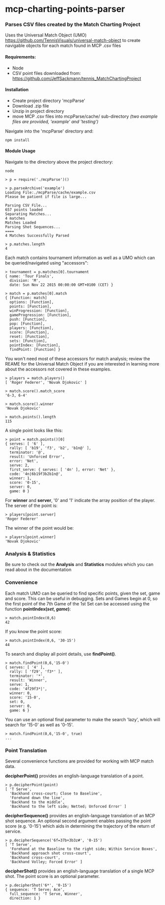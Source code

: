 # mcp-charting-points-parser
### Parses CSV files created by the Match Charting Project
Uses the Universal Match Object (UMO) https://github.com/TennisVisuals/universal-match-object to create navigable objects for each match found in MCP .csv files

#### Requirements:
- Node
- CSV point files downloaded from: https://github.com/JeffSackmann/tennis_MatchChartingProject

#### Installation
- Create project directory 'mcpParse'
- Download .zip file
- Unzip in project directory
- move MCP .csv files into mcpParse/cache/ sub-directory
*(two example files are provided, 'example' and 'testing')*

Navigate into the 'mcpParse' directory and:
```
npm install
```
#### Module Usage
Navigate to the directory above the project directory:
```
node

> p = require('./mcpParse')()

> p.parseArchive('example')
Loading File:./mcpParse/cache/example.csv
Please be patient if file is large...

Parsing CSV File...
657 points loaded
Separating Matches...
4 matches
Matches Loaded
Parsing Shot Sequences...
====
4 Matches Successfully Parsed

> p.matches.length
4
```
Each match contains tournament information as well as a UMO which can be queried/navigated using "accessors":
```
> tournament = p.matches[0].tournament
{ name: 'Tour Finals',
  division: 'M',
  date: Sun Nov 22 2015 00:00:00 GMT+0100 (CET) }

> match = p.matches[0].match
{ [Function: match]
  options: [Function],
  points: [Function],
  winProgression: [Function],
  gameProgression: [Function],
  push: [Function],
  pop: [Function],
  players: [Function],
  score: [Function],
  reset: [Function],
  sets: [Function],
  pointIndex: [Function],
  findPoint: [Function] }
```
You won't need most of these accessors for match analysis; review the REAME for the Universal Match Object if you are interested in learning more about the accessors not covered in these examples.  
```
> players = match.players()
[ 'Roger Federer', 'Novak Djokovic' ]

> match.score().match_score
'6-3, 6-4'

> match.score().winner
'Novak Djokovic'

> match.points().length
115
```

A single point looks like this:
```
> point = match.points()[0]
{ serves: [ '6' ],
  rally: [ 'b19', 'f3', 'b2', 'b1n@' ],
  terminator: '@',
  result: 'Unforced Error',
  error: 'Net',
  serve: 2,
  first_serve: { serves: [ '4n' ], error: 'Net' },
  code: '4n|6b19f3b2b1n@',
  winner: 1,
  score: '0-15',
  server: 0,
  game: 0 }
```
For **winner** and **server**,  '0' and '1' indicate the array position of the player.  The server of the point is:

```
> players[point.server]
'Roger Federer'
```

The winner of the point would be:

```
> players[point.winner]
'Novak Djokovic'
```
### Analysis & Statistics
Be sure to check out the **Analysis** and **Statistics** modules which you can read about in the documentation

### Convenience
Each match UMO can be queried to find specific points, given the set, game and score. This can be useful in debugging. Sets and Games begin at 0, so the first point of the 7th Game of the 1st Set can be accessed using the function **pointIndex(*set*, *game*)**:
```
> match.pointIndex(0,6)
42
```
If you know the point score:
```
> match.pointIndex(0,6, '30-15')
44
```
To search and display all point details, use **findPoint()**.
```
> match.findPoint(0,6,'15-0')
{ serves: [ '4' ],
  rally: [ 'f29', 'f3*' ],
  terminator: '*',
  result: 'Winner',
  serve: 1,
  code: '4f29f3*|',
  winner: 0,
  score: '15-0',
  set: 0,
  server: 0,
  game: 6 }
```
You can use an optional final parameter to make the search 'lazy', which will search for '15-0' as well as '0-15'.
```
> match.findPoint(0,6,'15-0', true)
...
```

### Point Translation
Several convenience functions are provided for working with MCP match data.

**decipherPoint()** provides an english-language translation of a point.
```
> p.decipherPoint(point)
[ 'T Serve',
  'Backhand cross-court; Close to Baseline',
  'Forehand down the line',
  'Backhand to the middle',
  'Backhand to the left side; Netted; Unforced Error' ]
```
**decipherSequence()** provides an english-language translation of an MCP shot sequence. An optional second argument enables passing the point score (e.g. '0-15') which aids in determining the trajectory of the return of service.
```
> p.decipherSequence('6f=37b+3b3z#', '0-15')
[ 'T Serve',
  'Forehand at the Baseline to the right side; Within Service Boxes',
  'Backhand approach shot cross-court',
  'Backhand cross-court',
  'Backhand Volley; Forced Error' ]
```
**decipherShot()** provides an english-language translation of a single MCP shot. The point score is an optional parameter.
```
> p.decipherShot('6*', '0-15')
{ sequence: 'T Serve; Ace',
  full_sequence: 'T Serve, Winner',
  direction: 1 }
  ```

